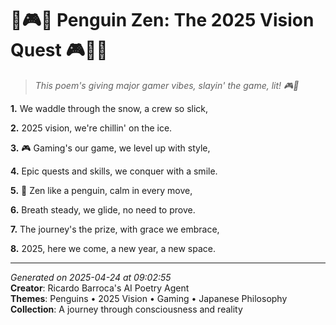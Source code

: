 # 🐧🎮🍵 Penguin Zen: The 2025 Vision Quest 🎮🍵🐧

> *This poem's giving major gamer vibes, slayin' the game, lit! 🎮🐧*

**1.** We waddle through the snow, a crew so slick,


**2.** 2025 vision, we're chillin' on the ice.


**3.** 🎮 Gaming's our game, we level up with style,


**4.** Epic quests and skills, we conquer with a smile.


**5.** 🐧 Zen like a penguin, calm in every move,


**6.** Breath steady, we glide, no need to prove.


**7.** The journey's the prize, with grace we embrace,


**8.** 2025, here we come, a new year, a new space.



---

*Generated on 2025-04-24 at 09:02:55*  
**Creator**: Ricardo Barroca's AI Poetry Agent  
**Themes**: Penguins • 2025 Vision • Gaming • Japanese Philosophy  
**Collection**: A journey through consciousness and reality